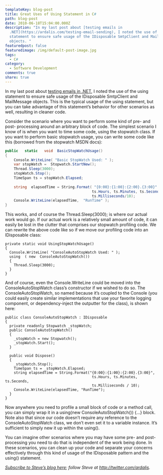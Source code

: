 ```yaml
---
templateKey: blog-post
title: Great Uses of Using Statement in C#
path: blog-post
date: 2010-06-18T15:04:00.000Z
description: "In my last post about [testing emails in
  .NET](https://ardalis.com/testing-email-sending), I noted the use of the using
  statement to ensure safe usage of the IDisposable SmtpClient and MailMessage
  objects. "
featuredpost: false
featuredimage: /img/default-post-image.jpg
tags:
  - C#
category:
  - Software Development
comments: true
share: true
---
```

In my last post about [testing emails in .NET](https://ardalis.com/testing-email-sending), I noted the use of the using statement to ensure safe usage of the IDisposable SmtpClient and MailMessage objects. This is the typical usage of the using statement, but you can take advantage of this statement’s behavior for other scenarios as well, resulting in cleaner code.

Consider the scenario where you want to perform some kind of pre- and post- processing around an arbitrary block of code. The simplest scenario I know of is when you want to time some code, using the stopwatch class. If you want to perform basic stopwatch usage, you can write some code like this (borrowed from the stopwatch MSDN docs):

```csharp
public   static   void  BasicStopWatchUsage() 
{ 
    Console.WriteLine( "Basic StopWatch Used: " ); 
    var stopWatch =  Stopwatch.StartNew(); 
    Thread.Sleep(3000); 
    stopWatch.Stop(); 
    TimeSpan ts = stopWatch.Elapsed; 
 
    string  elapsedTime = String.Format( "{0:00}:{1:00}:{2:00}.{3:00}" , 
                                        ts.Hours, ts.Minutes, ts.Seconds, 
                                        ts.Milliseconds/10); 
    Console.WriteLine(elapsedTime,  "RunTime" ); 
}
```

This works, and of course the Thread.Sleep(3000); is where our actual work would go. If our actual work is a relatively small amount of code, it can easily be lost in the clutter that comprises our stopwatch profiling code. We can rewrite the above code like so if we move our profiling code into an IDisposable class:

```
private static void UsingStopWatchUsage() 
{ 
  Console.WriteLine( "ConsoleAutoStopWatch Used: " ); 
  using  ( new  ConsoleAutoStopWatch()) 
  {
    Thread.Sleep(3000);
  }
}
```

And of course, even the Console.WriteLine could be moved into the ConsoleAutoStopWatch class’s constructor if we wished to do so. The ConsoleAutoStopWatch, so named because it’s coupled to the Console (you could easily create similar implementations that use your favorite logging component, or dependency-inject the outputter for the class), is shown here:

```
public class ConsoleAutoStopWatch : IDisposable
{
  private readonly Stopwatch _stopWatch;
  public ConsoleAutoStopWatch()
  {
    _stopWatch = new Stopwatch();
    _stopWatch.Start();
  }

  public void Dispose()
  {
    _stopWatch.Stop();
    TimeSpan ts = _stopWatch.Elapsed;
    string elapsedTime = String.Format("{0:00}:{1:00}:{2:00}.{3:00}",
                                        ts.Hours, ts.Minutes, ts.Seconds,
                                        ts.Milliseconds / 10);
    Console.WriteLine(elapsedTime, "RunTime");
  }
}
```

Now anywhere you need to profile a small block of code or a method call, you can simply wrap it in a using(new ConsoleAutoStopWatch()) {…} block. Note also that since our code doesn’t require any reference to the ConsoleAutoStopWatch class, we don’t even set it to a variable instance. It’s sufficient to simply new it up within the using().

You can imagine other scenarios where you may have some pre- and post- processing you need to do that is independent of the work being done. In these scenarios, you can clean up your code and separate your concerns effectively through this kind of usage of the IDisposable pattern and the using() statement.

*[Subscribe to Steve’s blog here](http://feeds.feedburner.com/StevenSmith); follow Steve at <http://twitter.com/ardalis>.*